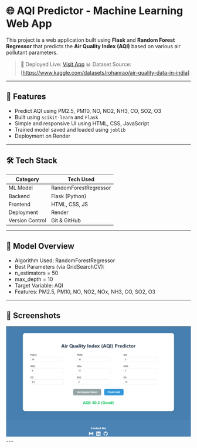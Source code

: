 # 🌐 AQI Predictor - Machine Learning Web App

This project is a web application built using **Flask** and **Random Forest Regressor** that predicts the **Air Quality Index (AQI)** based on various air pollutant parameters.

> 🚀 Deployed Live: [Visit App](https://aqi-predictor-pqmh.onrender.com)
> 📊 Dataset Source: [https://www.kaggle.com/datasets/rohanrao/air-quality-data-in-india]
---

## 🧠 Features

- Predict AQI using PM2.5, PM10, NO, NO2, NH3, CO, SO2, O3
- Built using `scikit-learn` and `Flask`
- Simple and responsive UI using HTML, CSS, JavaScript
- Trained model saved and loaded using `joblib`
- Deployment on Render
---

## 🛠️ Tech Stack

| Category       | Tech Used            |
|----------------|----------------------|
| ML Model       | RandomForestRegressor |
| Backend        | Flask (Python)       |
| Frontend       | HTML, CSS, JS        |
| Deployment     | Render               |
| Version Control| Git & GitHub         |
---

## 🧪 Model Overview
- Algorithm Used: RandomForestRegressor
- Best Parameters (via GridSearchCV):
- n_estimators = 50
- max_depth = 10
- Target Variable: AQI
- Features: PM2.5, PM10, NO, NO2, NOx, NH3, CO, SO2, O3
---

## 📸 Screenshots
<img src="home.png" width="800"/>
---
